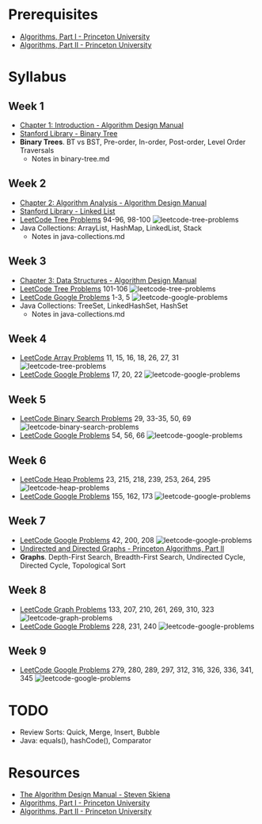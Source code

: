 # Prerequisites
* [Algorithms, Part I - Princeton University](https://www.coursera.org/learn/algorithms-part1)
* [Algorithms, Part II - Princeton University](https://www.coursera.org/learn/algorithms-part2)
# Syllabus
## Week 1
* [Chapter 1: Introduction - Algorithm Design Manual](https://www.amazon.com/Algorithm-Design-Manual-Steven-Skiena/dp/1849967202/)
* [Stanford Library - Binary Tree](http://cslibrary.stanford.edu/110/BinaryTrees.html)
* **Binary Trees**. BT vs BST, Pre-order, In-order, Post-order, Level Order Traversals
	* Notes in binary-tree.md
## Week 2
* [Chapter 2: Algorithm Analysis - Algorithm Design Manual](https://www.amazon.com/Algorithm-Design-Manual-Steven-Skiena/dp/1849967202/)
* [Stanford Library - Linked List](http://cslibrary.stanford.edu/103/LinkedListBasics.pdf)
* [LeetCode Tree Problems](https://leetcode.com/tag/tree/) 94-96, 98-100
![leetcode-tree-problems](https://github.com/jguamie/practice-problems/blob/master/images/leetcode-tree.png)
* Java Collections: ArrayList, HashMap, LinkedList, Stack
	* Notes in java-collections.md
## Week 3
* [Chapter 3: Data Structures - Algorithm Design Manual](https://www.amazon.com/Algorithm-Design-Manual-Steven-Skiena/dp/1849967202/)
* [LeetCode Tree Problems](https://leetcode.com/tag/tree/) 101-106
![leetcode-tree-problems](https://github.com/jguamie/practice-problems/blob/master/images/leetcode-tree-2.png)
* [LeetCode Google Problems](https://leetcode.com/company/google/) 1-3, 5
![leetcode-google-problems](https://github.com/jguamie/practice-problems/blob/master/images/leetcode-google.png)
* Java Collections: TreeSet, LinkedHashSet, HashSet
	* Notes in java-collections.md
## Week 4
* [LeetCode Array Problems](https://leetcode.com/tag/array/) 11, 15, 16, 18, 26, 27, 31
![leetcode-tree-problems](https://github.com/jguamie/practice-problems/blob/master/images/leetcode-array.png)
* [LeetCode Google Problems](https://leetcode.com/problemset/top-google-questions/) 17, 20, 22
![leetcode-google-problems](https://github.com/jguamie/practice-problems/blob/master/images/leetcode-google-2.png)
## Week 5
* [LeetCode Binary Search Problems](https://leetcode.com/tag/binary-search/) 29, 33-35, 50, 69
![leetcode-binary-search-problems](https://github.com/jguamie/practice-problems/blob/master/images/leetcode-binary-search.png)
* [LeetCode Google Problems](https://leetcode.com/problemset/top-google-questions/) 54, 56, 66
![leetcode-google-problems](https://github.com/jguamie/practice-problems/blob/master/images/leetcode-google-3.png)
## Week 6
* [LeetCode Heap Problems](https://leetcode.com/tag/heap/) 23, 215, 218, 239, 253, 264, 295
![leetcode-heap-problems](https://github.com/jguamie/practice-problems/blob/master/images/leetcode-heap.png)
* [LeetCode Google Problems](https://leetcode.com/problemset/top-google-questions/) 155, 162, 173
![leetcode-google-problems](https://github.com/jguamie/practice-problems/blob/master/images/leetcode-google-4.png)
## Week 7
* [LeetCode Google Problems](https://leetcode.com/problemset/top-google-questions/) 42, 200, 208
![leetcode-google-problems](https://github.com/jguamie/practice-problems/blob/master/images/leetcode-google-5.png)
* [Undirected and Directed Graphs - Princeton Algorithms, Part II](https://www.coursera.org/learn/algorithms-part2)
* **Graphs**. Depth-First Search, Breadth-First Search, Undirected Cycle, Directed Cycle, Topological Sort
## Week 8
* [LeetCode Graph Problems](https://leetcode.com/tag/graph/) 133, 207, 210, 261, 269, 310, 323
![leetcode-graph-problems](https://github.com/jguamie/practice-problems/blob/master/images/leetcode-graph.png)
* [LeetCode Google Problems](https://leetcode.com/problemset/top-google-questions/) 228, 231, 240
![leetcode-google-problems](https://github.com/jguamie/practice-problems/blob/master/images/leetcode-google-6.png)
## Week 9
* [LeetCode Google Problems](https://leetcode.com/problemset/top-google-questions/) 279, 280, 289, 297, 312, 316, 326, 336, 341, 345 
![leetcode-google-problems](https://github.com/jguamie/practice-problems/blob/master/images/leetcode-google-7.png)
# TODO
* Review Sorts: Quick, Merge, Insert, Bubble
* Java: equals(), hashCode(), Comparator
# Resources
* [The Algorithm Design Manual - Steven Skiena](https://www.amazon.com/Algorithm-Design-Manual-Steven-Skiena/dp/1849967202/)
* [Algorithms, Part I - Princeton University](https://www.coursera.org/learn/algorithms-part1)
* [Algorithms, Part II - Princeton University](https://www.coursera.org/learn/algorithms-part2)
